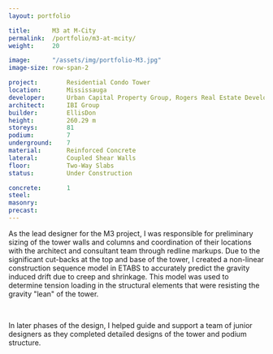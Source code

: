 ```yaml
---
layout: portfolio

title:      M3 at M-City
permalink:  /portfolio/m3-at-mcity/
weight:     20

image:      "/assets/img/portfolio-M3.jpg"
image-size: row-span-2

project:        Residential Condo Tower
location:       Mississauga
developer:      Urban Capital Property Group, Rogers Real Estate Development
architect:      IBI Group
builder:        EllisDon
height:         260.29 m
storeys:        81
podium:         7
underground:    7
material:       Reinforced Concrete
lateral:        Coupled Shear Walls
floor:          Two-Way Slabs
status:         Under Construction

concrete:       1
steel:          
masonry:        
precast:        
---
```


<div id="content">
    <p>As the lead designer for the M3 project, I was responsible for preliminary sizing of the tower walls and columns and coordination of their locations with the architect and consultant team through redline markups. Due to the significant cut-backs at the top and base of the tower, I created a non-linear construction sequence model in ETABS to accurately predict the gravity induced drift due to creep and shrinkage. This model was used to determine tension loading in the structural elements that were resisting the gravity "lean" of the tower.</p>
    <br>
    <p>In later phases of the design, I helped guide and support a team of junior designers as they completed detailed designs of the tower and podium structure.</p>
</div>